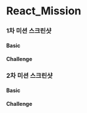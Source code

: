 # React_Mission

### 1차 미션 스크린샷
#### Basic
#### Challenge

### 2차 미션 스크린샷

#### Basic
#### Challenge
